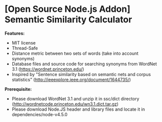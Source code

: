 # [Open Source Node.js Addon] Semantic Similarity Calculator

<b>Features:</b>
* MIT license
* Thread-Safe
* Distance metric between two sets of words (take into account synonyms)
* Database files and source code for searching synonyms from WordNet 3.1 (https://wordnet.princeton.edu/)
* Inspired by "Sentence similarity based on semantic nets and corpus statistics" (http://ieeexplore.ieee.org/document/1644735/)

<b>Prerequisite:</b>
* Please download WordNet 3.1 and unzip it in ssc/dict directory (http://wordnetcode.princeton.edu/wn3.1.dict.tar.gz)
* Please download Node.JS header and library files and locate it in dependencies/node-v4.5.0